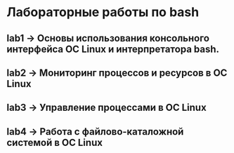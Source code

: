 # Лабораторные работы по bash
## lab1 -> Основы использования консольного интерфейса ОС Linux и интерпретатора bash.
## lab2 -> Мониторинг процессов и ресурсов в ОС Linux
## lab3 -> Управление процессами в ОС Linux
## lab4 -> Работа с файлово-каталожной системой в ОС Linux

